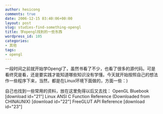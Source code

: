```yaml
---
author: hesicong
comments: true
date: 2006-12-15 03:40:06+00:00
layout: post
slug: studies-find-something-opengl
title: 学opengl找到的一些东西
wordpress_id: 105
categories:
- 其他
tags:
- opengl
---
```



一段时间之前就开始学Opengl了，虽然书看了不少，也看了很多的源代码。可是看终究是看，还是要实践才能知道哪些知识没有学懂。今天就开始按照自己的想法作一些程序下来，当然，都是在Linux环境下面做的，方面一些：)

自己也找到一些常用的资料，放在这里免得以后又去找：
OpenGL Bluebook
[download id="21"]
Linux ANSI C Function Reference (Downloaded from CHINAUNIX)
[download id="22"]
FreeGLUT API Reference
[download id="23"]
